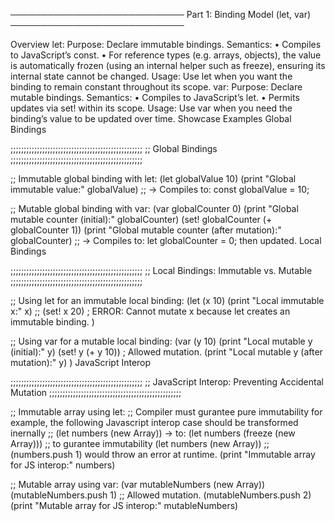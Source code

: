 ──────────────────────────── Part 1: Binding Model (let, var)
────────────────────────────

Overview let: Purpose: Declare immutable bindings. Semantics: • Compiles to
JavaScript’s const. • For reference types (e.g. arrays, objects), the value is
automatically frozen (using an internal helper such as freeze), ensuring its
internal state cannot be changed. Usage: Use let when you want the binding to
remain constant throughout its scope. var: Purpose: Declare mutable bindings.
Semantics: • Compiles to JavaScript’s let. • Permits updates via set! within its
scope. Usage: Use var when you need the binding’s value to be updated over time.
Showcase Examples Global Bindings

;;;;;;;;;;;;;;;;;;;;;;;;;;;;;;;;;;;;;;;;;;;;;;;;;; ;; Global Bindings
;;;;;;;;;;;;;;;;;;;;;;;;;;;;;;;;;;;;;;;;;;;;;;;;;;

;; Immutable global binding with let: (let globalValue 10) (print "Global
immutable value:" globalValue) ;; → Compiles to: const globalValue = 10;

;; Mutable global binding with var: (var globalCounter 0) (print "Global mutable
counter (initial):" globalCounter) (set! globalCounter (+ globalCounter 1))
(print "Global mutable counter (after mutation):" globalCounter) ;; → Compiles
to: let globalCounter = 0; then updated. Local Bindings

;;;;;;;;;;;;;;;;;;;;;;;;;;;;;;;;;;;;;;;;;;;;;;;;;; ;; Local Bindings: Immutable
vs. Mutable ;;;;;;;;;;;;;;;;;;;;;;;;;;;;;;;;;;;;;;;;;;;;;;;;;;

;; Using let for an immutable local binding: (let (x 10) (print "Local immutable
x:" x) ;; (set! x 20) ; ERROR: Cannot mutate x because let creates an immutable
binding. )

;; Using var for a mutable local binding: (var (y 10) (print "Local mutable y
(initial):" y) (set! y (+ y 10)) ; Allowed mutation. (print "Local mutable y
(after mutation):" y) ) JavaScript Interop

;;;;;;;;;;;;;;;;;;;;;;;;;;;;;;;;;;;;;;;;;;;;;;;;;; ;; JavaScript Interop:
Preventing Accidental Mutation
;;;;;;;;;;;;;;;;;;;;;;;;;;;;;;;;;;;;;;;;;;;;;;;;;;

;; Immutable array using let: ;; Compiler must gurantee pure immutability for
example, the following Javascript interop case should be transformed inernally
;; (let numbers (new Array)) → to: (let numbers (freeze (new Array))) ;; to
gurantee immutability (let numbers (new Array)) ;; (numbers.push 1) would throw
an error at runtime. (print "Immutable array for JS interop:" numbers)

;; Mutable array using var: (var mutableNumbers (new Array))
(mutableNumbers.push 1) ;; Allowed mutation. (mutableNumbers.push 2) (print
"Mutable array for JS interop:" mutableNumbers)
